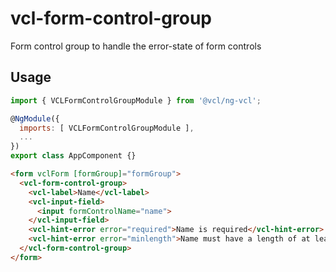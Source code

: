 # vcl-form-control-group

Form control group to handle the error-state of form controls

## Usage

```js
import { VCLFormControlGroupModule } from '@vcl/ng-vcl';

@NgModule({
  imports: [ VCLFormControlGroupModule ],
  ...
})
export class AppComponent {}
```

```html
<form vclForm [formGroup]="formGroup">
  <vcl-form-control-group>
    <vcl-label>Name</vcl-label>
    <vcl-input-field>
      <input formControlName="name">
    </vcl-input-field>
    <vcl-hint-error error="required">Name is required</vcl-hint-error>
    <vcl-hint-error error="minlength">Name must have a length of at least 2 characters</vcl-hint-error>
  </vcl-form-control-group>
</form>
```
